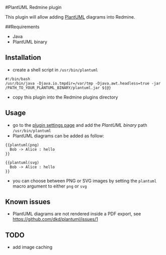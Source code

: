 #PlantUML Redmine plugin

This plugin will allow adding [PlantUML](http://plantuml.sourceforge.net/) diagrams into Redmine.

##Requirements

- Java
- PlantUML binary

## Installation

- create a shell script in `/usr/bin/plantuml`

```
#!/bin/bash
/usr/bin/java -Djava.io.tmpdir=/var/tmp -Djava.awt.headless=true -jar /PATH_TO_YOUR_PLANTUML_BINARY/plantuml.jar ${@}
```

- copy this plugin into the Redmine plugins directory

## Usage

- go to the [plugin settings page](http://localhost:3000/settings/plugin/plantuml) and add the *PlantUML binary* path `/usr/bin/plantuml`
- PlantUML diagrams can be added as follow:

```
{{plantuml(png)
  Bob -> Alice : hello
}}
```

```
{{plantuml(svg)
  Bob -> Alice : hello
}}
```

- you can choose between PNG or SVG images by setting the `plantuml` macro argument to either `png` or `svg`

## Known issues

- PlantUML diagrams are not rendered inside a PDF export, see https://github.com/dkd/plantuml/issues/1

## TODO

- add image caching
